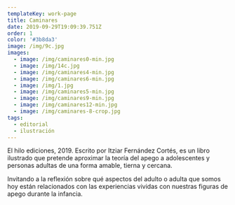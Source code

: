 ```yaml
---
templateKey: work-page
title: Caminares
date: 2019-09-29T19:09:39.751Z
order: 1
color: '#3b8da3'
image: /img/9c.jpg
images:
  - image: /img/caminares0-min.jpg
  - image: /img/14c.jpg
  - image: /img/caminares4-min.jpg
  - image: /img/caminares6-min.jpg
  - image: /img/1.jpg
  - image: /img/caminares5-min.jpg
  - image: /img/caminares9-min.jpg
  - image: /img/caminares12-min.jpg
  - image: /img/caminares-8-crop.jpg
tags:
  - editorial
  - ilustración
---
```

El hilo ediciones, 2019. Escrito por Itziar Fernández Cortés, es un libro ilustrado que pretende aproximar la teoría del apego a adolescentes y personas adultas de una forma amable, tierna y cercana.

Invitando a la reflexión sobre qué aspectos del adulto o adulta que somos hoy están relacionados con las experiencias vividas con nuestras figuras de apego durante la infancia.
